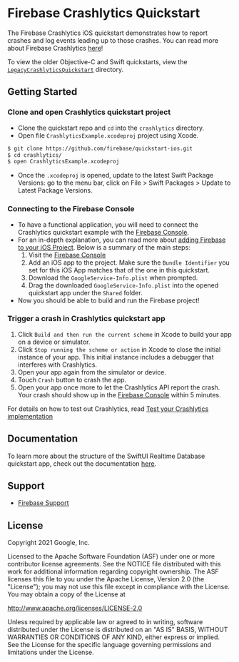 Firebase Crashlytics Quickstart
===============================

The Firebase Crashlytics iOS quickstart demonstrates how to report crashes and log events leading up
to those crashes. You can read more about Firebase Crashlytics
[here](https://firebase.google.com/docs/crashlytics/)! 

To view the older Objective-C and Swift quickstarts, view the
[`LegacyCrashlyticsQuickstart`](https://github.com/firebase/quickstart-ios/tree/main/crashlytics/LegacyCrashlyticsQuickstart)
directory.

Getting Started
---------------

### Clone and open Crashlytics quickstart project

- Clone the quickstart repo and `cd` into the `crashlytics` directory.
- Open file `CrashlyticsExample.xcodeproj` project using Xcode.

```bash
$ git clone https://github.com/firebase/quickstart-ios.git
$ cd crashlytics/
$ open CrashlyticsExample.xcodeproj
```
- Once the `.xcodeproj` is opened, update to the latest Swift Package Versions: go to the menu bar,
  click on File > Swift Packages > Update to Latest Package Versions. 

### Connecting to the Firebase Console 
- To have a functional application, you will need to connect the Crashlytics quickstart example with
  the [Firebase Console](https://console.firebase.google.com).
- For an in-depth explanation, you can read more about [adding Firebase to your iOS
  Project](https://firebase.google.com/docs/ios/setup). Below is a summary of the main steps:
  1. Visit the [Firebase Console](https://console.firebase.google.com) 
  2. Add an iOS app to the project. Make sure the `Bundle Identifier` you set for this iOS App
     matches that of the one in this quickstart.
  3. Download the `GoogleService-Info.plist` when prompted.
  4. Drag the downloaded `GoogleService-Info.plist` into the opened quickstart app under the
     `Shared` folder.
- Now you should be able to build and run the Firebase project!

### Trigger a crash in Crashlytics quickstart app
1. Click `Build and then run the current scheme` in Xcode to build your app on a device or
   simulator.
2. Click `Stop running the scheme or action` in Xcode to close the initial instance of your app.
   This initial instance includes a debugger that interferes with Crashlytics.
3. Open your app again from the simulator or device.
4. Touch `Crash` button to crash the app.
5. Open your app once more to let the Crashlytics API report the crash. Your crash should show up in
   the [Firebase Console](https://console.firebase.google.com) within 5 minutes.

For details on how to test out Crashlytics, read [Test your Crashlytics
implementation](https://firebase.google.com/docs/crashlytics/test-implementation?hl=hu&platform=ios)

Documentation
-------------

To learn more about the structure of the SwiftUI Realtime Database quickstart app, check out the
documentation [here](./DesignDoc/crashlytics_design_doc.md).

Support
-------

- [Firebase Support](https://firebase.google.com/support/)

License
-------

Copyright 2021 Google, Inc.

Licensed to the Apache Software Foundation (ASF) under one or more contributor
license agreements.  See the NOTICE file distributed with this work for
additional information regarding copyright ownership.  The ASF licenses this
file to you under the Apache License, Version 2.0 (the "License"); you may not
use this file except in compliance with the License.  You may obtain a copy of
the License at

  http://www.apache.org/licenses/LICENSE-2.0

Unless required by applicable law or agreed to in writing, software
distributed under the License is distributed on an "AS IS" BASIS, WITHOUT
WARRANTIES OR CONDITIONS OF ANY KIND, either express or implied.  See the
License for the specific language governing permissions and limitations under
the License.
